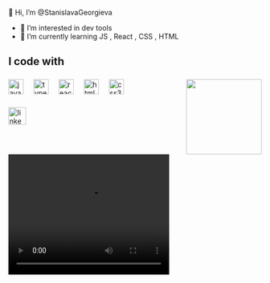 👋 Hi, I’m @StanislavaGeorgieva
- 👀 I’m interested in dev tools 
- 🌱 I’m currently learning JS , React , CSS , HTML 


<!---
StanislavaGeorgieva/StanislavaGeorgieva is a ✨ special ✨ repository because its `README.md` (this file) appears on your GitHub profile.
You can click the Preview link to take a look at your changes.
--->

<h2 align="left">I code with</h2>

###

<div align="center">
</div>

###

<img align="right" height="150" src="https://media.giphy.com/media/v1.Y2lkPTc5MGI3NjExc3RmcGlqNzI0dWRyYmRoenI3Ymx4bzUzbzN5dThueGxjZHFmOHF2ciZlcD12MV9pbnRlcm5hbF9naWZfYnlfaWQmY3Q9Zw/OTqYd54VoXLvPTRBrK/giphy.gif"  />

###

<div align="left">
  <img src="https://cdn.jsdelivr.net/gh/devicons/devicon/icons/javascript/javascript-original.svg" height="30" alt="javascript logo"  />
  <img width="12" />
  <img src="https://cdn.jsdelivr.net/gh/devicons/devicon/icons/typescript/typescript-original.svg" height="30" alt="typescript logo"  />
  <img width="12" />
  <img src="https://cdn.jsdelivr.net/gh/devicons/devicon/icons/react/react-original.svg" height="30" alt="react logo"  />
  <img width="12" />
  <img src="https://cdn.jsdelivr.net/gh/devicons/devicon/icons/html5/html5-original.svg" height="30" alt="html5 logo"  />
  <img width="12" />
  <img src="https://cdn.jsdelivr.net/gh/devicons/devicon/icons/css3/css3-original.svg" height="30" alt="css3 logo"  />
  <img width="12" />

</div>

###

<div align="left">
  <a href="www.linkedin.com/in/stanislava-georgieva-71686128a" >
    <img src="https://img.shields.io/static/v1?message=LinkedIn&logo=linkedin&label=&color=0077B5&logoColor=white&labelColor=&style=for-the-badge" height="35" alt="linkedin logo"  />
  </a>
</div>

###

<br clear="both">

<video width="320" height="240" controls>
  <source src="https://cdn.pixabay.com/video/2021/10/06/91069-628462649_large.mp4" type="video/mp4">
  Your browser does not support the video tag.
</video>

###



